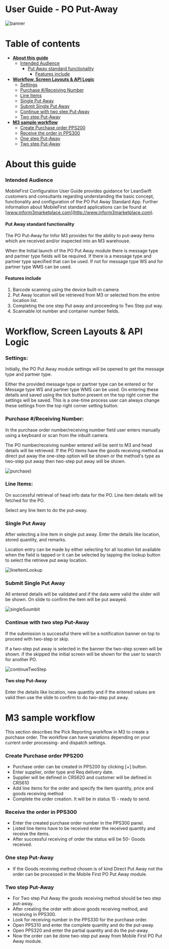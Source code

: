 

# User Guide - PO Put-Away

<img src="../../../images/banner-mobilefirst-cloudsuite.jpg" alt="banner" style="zoom:100%;" />



# Table of contents

- **[About this guide](#about-this-guide)**
  - [Intended Audience](#intended-audience)
    - [Put Away standard functionality](#std-func)
      - [Features include](#ftrs)
- **[Workflow, Screen Layouts & API Logic](#wrk)**
  - [Settings](#settings)
  - [Purchase #/Receiving Number](#po)
  - [Line Items](#lines)
  - [Single Put Away](#single-put)
  - [Submit Single Put Away](#submit-single)
  - [Continue with two step Put-Away](#continue-two)
  - [Two step Put-Away](#two)
- **[M3 sample workflow](#m3sample)**
  - [Create Purchase order PPS200](#crt-po)
  - [Receive the order in PPS300](#receive-po)
  - [One step Put-Away](#one-step)
  - [Two step Put-Away](#two-step)



# <a name="about-this-guide"></a>About this guide

### <a name="intended-audience"></a>Intended Audience

MobileFirst Configuration User Guide provides guidance for LeanSwift customers and consultants regarding understanding the basic concept, functionality and configuration of the PO Put Away Standard App. Further information about MobileFirst standard applications can be found at [www.inform3marketplace.com](http://www.inform3marketplace.com).  

#### **<a name="std-func"></a>Put Away standard functionality**

The PO Put-Away for Infor M3 provides for the ability to put-away items which are received and/or inspected into an M3 warehouse.

When the Initial launch of the PO Put Away module there is message type and partner type fields will be required. If there is a message type and partner type specified that can be used. If not for message type WS and for partner type WMS can be used.

#### <a name="ftrs"></a>Features include

1. Barcode scanning using the device built-in camera
2. Put Away location will be retrieved from M3 or selected from the entire location list.
3. Completing the one step Put away and proceeding to Two Step put way.
4. Scannable lot number and container number fields.



# **<a name="wrk"></a>Workflow, Screen Layouts & API Logic**

### <a name="settings"></a>Settings:

Initially, the PO Put Away module settings will be opened to get the message type and partner type.

Either the provided message type or partner type can be entered or for Message type WS and partner type WMS can be used. On entering these details and saved using the tick button present on the top right corner the settings will be saved. This is a one-time process user can always change these settings from the top right corner setting button.

### <a name="po"></a>Purchase #/Receiving Number:

In the purchase order number/receiving number field user enters manually using a keyboard or scan from the inbuilt camera.

The PO number/receiving number entered will be sent to M3 and head details will be retrieved. If the PO items have the goods receiving method as direct put away the one-step option will be shown or the method's type as two-step put away then two-step put away will be shown.

![purchase](../images/POPUT/1.gif))



### <a name="lines"></a>Line Items:

On successful retrieval of head info data for the PO. Line item details will be fetched for the PO.

Select any line item to do the put-away.

### <a name="single-put"></a>Single Put Away

After selecting a line item in single put away. Enter the details like location, stored quantity, and remarks.

Location entry can be made by either selecting for all location list available when the field is tapped or it can be selected by tapping the lookup button to select the retrieve put away location.

![lineItemLookup](../images/POPUT/2.gif)

### <a name="submit-single"></a>Submit Single Put Away

All entered details will be validated and if the data were valid the slider will be shown. On slide to confirm the item will be put awayed.

![singleSuumbit](../images/POPUT/3.gif)

### <a name="continue-two"></a>Continue with two step Put-Away

If the submission is successful there will be a notification banner on top to proceed with two-step or skip.

If a two-step put away is selected in the banner the two-step screen will be shown. if the skipped the initial screen will be shown for the user to search for another PO.

![continueTwoStep](../images/POPUT/4.gif)

#### <a name="two"></a>Two step Put-Away

Enter the details like location, new quantity and if the entered values are valid then use the slide to confirm to do two-step put away.



# **<a name="m3sample"></a>M3 sample workflow**

This section describes the Pick Reporting workflow in M3 to create a purchase order. The workflow can have variations depending on your current order processing- and dispatch settings.

### <a name="crt-po"></a>Create Purchase order PPS200

- Purchase order can be created in PPS200 by clicking [+] button.
- Enter supplier, order type and Req delivery date.
- Supplier will be defined in CRS620 and customer will be defined in CRS610
- Add line items for the order and specify the item quantity, price and goods receiving method
- Complete the order creation. It will be in status 15 - ready to send.

### <a name="receive-po"></a>Receive the order in PPS300

- Enter the created purchase order number in the PPS300 panel.
- Listed line items have to be received enter the received quantity and receive the items.
- After successful receiving of order the status will be 50- Goods received.

### <a name="one-step"></a>One step Put-Away

- If the Goods receiving method chosen is of kind Direct Put Away not the order can be processed in the Mobile First PO Put Away module.

### <a name="two-step"></a>Two step Put-Away

- For Two step Put Away the goods receiving method should be two step put-away.
- After creating the order with above goods receiving method, and receiving in PPS300.
- Look for receiving number in the PPS330 for the purchase order.
- Open PPS310 and enter the complete quantity and do the put-away.
- Open PPS320 and enter the partial quantity and do the put-away.
- Now the order can be done two-step put away from Mobile First PO Put Away module.

